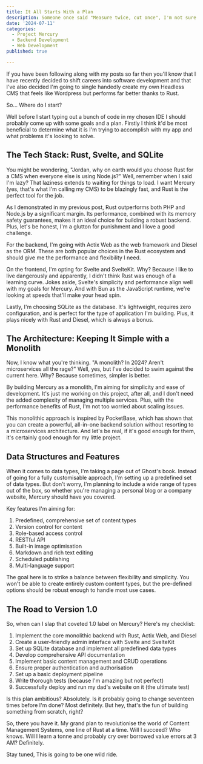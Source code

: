 ```yaml
---
title: It All Starts With a Plan
description: Someone once said "Measure twice, cut once", I'm not sure who and it doesn't directly apply to development but, it always pays to plan ahead. 
date: '2024-07-11'
categories:
  - Project Mercury
  - Backend Development
  - Web Development
published: true

---
```


If you have been following along with my posts so far then you'll know that I have recently decided to shift careers into software development and that I've also decided I'm going to single handedly create my own Headless CMS that feels like Wordpress but performs far better thanks to Rust.

So... Where do I start?

Well before I start typing out a bunch of code in my chosen IDE I should probably come up with some goals and a plan. Firstly I think it'd be most beneficial to determine what it is I'm trying to accomplish with my app and what problems it's looking to solve.

## The Tech Stack: Rust, Svelte, and SQLite

You might be wondering, "Jordan, why on earth would you choose Rust for a CMS when everyone else is using Node.js?" Well, remember when I said I'm lazy? That laziness extends to waiting for things to load. I want Mercury (yes, that's what I'm calling my CMS) to be blazingly fast, and Rust is the perfect tool for the job.

As I demonstrated in my previous post, Rust outperforms both PHP and Node.js by a significant margin. Its performance, combined with its memory safety guarantees, makes it an ideal choice for building a robust backend. Plus, let's be honest, I'm a glutton for punishment and I love a good challenge.

For the backend, I'm going with Actix Web as the web framework and Diesel as the ORM. These are both popular choices in the Rust ecosystem and should give me the performance and flexibility I need.

On the frontend, I'm opting for Svelte and SvelteKit. Why? Because I like to live dangerously and apparently, I didn't think Rust was enough of a learning curve. Jokes aside, Svelte's simplicity and performance align well with my goals for Mercury. And with Bun as the JavaScript runtime, we're looking at speeds that'll make your head spin.

Lastly, I'm choosing SQLite as the database. It's lightweight, requires zero configuration, and is perfect for the type of application I'm building. Plus, it plays nicely with Rust and Diesel, which is always a bonus.

## The Architecture: Keeping It Simple with a Monolith

Now, I know what you're thinking. "A monolith? In 2024? Aren't microservices all the rage?" Well, yes, but I've decided to swim against the current here. Why? Because sometimes, simpler is better.

By building Mercury as a monolith, I'm aiming for simplicity and ease of development. It's just me working on this project, after all, and I don't need the added complexity of managing multiple services. Plus, with the performance benefits of Rust, I'm not too worried about scaling issues.

This monolithic approach is inspired by PocketBase, which has shown that you can create a powerful, all-in-one backend solution without resorting to a microservices architecture. And let's be real, if it's good enough for them, it's certainly good enough for my little project.

## Data Structures and Features

When it comes to data types, I'm taking a page out of Ghost's book. Instead of going for a fully customisable approach, I'm setting up a predefined set of data types. But don't worry, I'm planning to include a wide range of types out of the box, so whether you're managing a personal blog or a company website, Mercury should have you covered.

Key features I'm aiming for:

1. Predefined, comprehensive set of content types
2. Version control for content
3. Role-based access control
4. RESTful API
5. Built-in image optimisation
6. Markdown and rich text editing
7. Scheduled publishing
8. Multi-language support

The goal here is to strike a balance between flexibility and simplicity. You won't be able to create entirely custom content types, but the pre-defined options should be robust enough to handle most use cases.

## The Road to Version 1.0

So, when can I slap that coveted 1.0 label on Mercury? Here's my checklist:

1. Implement the core monolithic backend with Rust, Actix Web, and Diesel
2. Create a user-friendly admin interface with Svelte and SvelteKit
3. Set up SQLite database and implement all predefined data types
4. Develop comprehensive API documentation
5. Implement basic content management and CRUD operations
6. Ensure proper authentication and authorisation
7. Set up a basic deployment pipeline
8. Write thorough tests (because I'm amazing but not perfect)
9. Successfully deploy and run my dad's website on it (the ultimate test)

Is this plan ambitious? Absolutely. Is it probably going to change seventeen times before I'm done? Most definitely. But hey, that's the fun of building something from scratch, right?

So, there you have it. My grand plan to revolutionise the world of Content Management Systems, one line of Rust at a time. Will I succeed? Who knows. Will I learn a tonne and probably cry over borrowed value errors at 3 AM? Definitely.

Stay tuned, This is going to be one wild ride.
